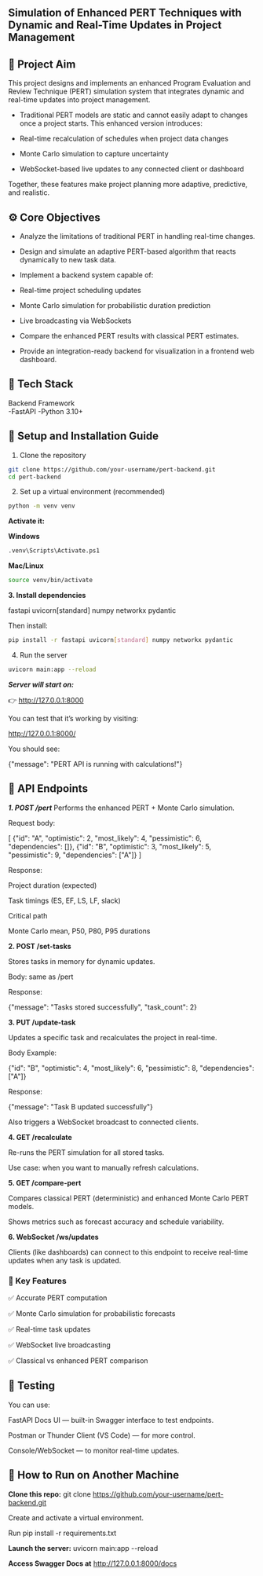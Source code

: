 ## Simulation of Enhanced PERT Techniques with Dynamic and Real-Time Updates in Project Management

## 🎯 Project Aim

This project designs and implements an enhanced Program Evaluation and Review Technique (PERT) simulation system that integrates dynamic and real-time updates into project management.

- Traditional PERT models are static and cannot easily adapt to changes once a project starts.
This enhanced version introduces:

- Real-time recalculation of schedules when project data changes

- Monte Carlo simulation to capture uncertainty

- WebSocket-based live updates to any connected client or dashboard

Together, these features make project planning more adaptive, predictive, and realistic.

## ⚙️ Core Objectives

- Analyze the limitations of traditional PERT in handling real-time changes.

- Design and simulate an adaptive PERT-based algorithm that reacts dynamically to new task data.

- Implement a backend system capable of:

- Real-time project scheduling updates

- Monte Carlo simulation for probabilistic duration prediction

- Live broadcasting via WebSockets

- Compare the enhanced PERT results with classical PERT estimates.

- Provide an integration-ready backend for visualization in a frontend web dashboard.

## 🧩 Tech Stack
Backend Framework	
-FastAPI
-Python 3.10+	


## 🚀 Setup and Installation Guide
1. Clone the repository

```bash
git clone https://github.com/your-username/pert-backend.git
cd pert-backend
```

2. Set up a virtual environment (recommended)

```bash
python -m venv venv
```

**Activate it:**

**Windows**

```bash
.venv\Scripts\Activate.ps1
```

**Mac/Linux**

```bash
source venv/bin/activate
```

**3. Install dependencies**

fastapi
uvicorn[standard]
numpy
networkx
pydantic


Then install:

```bash
pip install -r fastapi uvicorn[standard] numpy networkx pydantic
```

4. Run the server

```bash
uvicorn main:app --reload
```

***Server will start on:***

👉 http://127.0.0.1:8000

You can test that it’s working by visiting:

http://127.0.0.1:8000/


You should see:

{"message": "PERT API is running with calculations!"}

## 📡 API Endpoints

***1. POST /pert***
Performs the enhanced PERT + Monte Carlo simulation.

Request body:

[
  {"id": "A", "optimistic": 2, "most_likely": 4, "pessimistic": 6, "dependencies": []},
  {"id": "B", "optimistic": 3, "most_likely": 5, "pessimistic": 9, "dependencies": ["A"]}
]


Response:

Project duration (expected)

Task timings (ES, EF, LS, LF, slack)

Critical path

Monte Carlo mean, P50, P80, P95 durations

**2. POST /set-tasks**

Stores tasks in memory for dynamic updates.

Body: same as /pert

Response:

{"message": "Tasks stored successfully", "task_count": 2}

**3. PUT /update-task**

Updates a specific task and recalculates the project in real-time.

Body Example:

{"id": "B", "optimistic": 4, "most_likely": 6, "pessimistic": 8, "dependencies": ["A"]}


Response:

{"message": "Task B updated successfully"}


Also triggers a WebSocket broadcast to connected clients.

**4. GET /recalculate**

Re-runs the PERT simulation for all stored tasks.

Use case: when you want to manually refresh calculations.

**5. GET /compare-pert**

Compares classical PERT (deterministic) and enhanced Monte Carlo PERT models.

Shows metrics such as forecast accuracy and schedule variability.

**6. WebSocket /ws/updates**

Clients (like dashboards) can connect to this endpoint to receive real-time updates when any task is updated.





### 🧩 Key Features

✅ Accurate PERT computation

✅ Monte Carlo simulation for probabilistic forecasts

✅ Real-time task updates

✅ WebSocket live broadcasting

✅ Classical vs enhanced PERT comparison

## 🧪 Testing

You can use:

FastAPI Docs UI
 — built-in Swagger interface to test endpoints.

Postman or Thunder Client (VS Code) — for more control.

Console/WebSocket — to monitor real-time updates.


## 📘 How to Run on Another Machine

**Clone this repo:**
git clone https://github.com/your-username/pert-backend.git

Create and activate a virtual environment.



Run pip install -r requirements.txt

**Launch the server:**
uvicorn main:app --reload

**Access Swagger Docs at**
http://127.0.0.1:8000/docs
